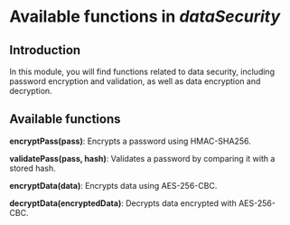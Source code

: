 # Available functions in _dataSecurity_

## Introduction

In this module, you will find functions related to data security, including password encryption and validation, as well as data encryption and decryption.

## Available functions

**encryptPass(pass)**: Encrypts a password using HMAC-SHA256.

**validatePass(pass, hash)**: Validates a password by comparing it with a stored hash.

**encryptData(data)**: Encrypts data using AES-256-CBC.

**decryptData(encryptedData)**: Decrypts data encrypted with AES-256-CBC.
